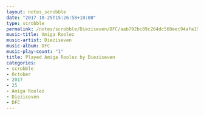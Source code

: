 ```yaml
---
layout: notes_scrobble
date: "2017-10-25T15:26:58+10:00"
type: scrobble
permalink: /notes/scrobble/Dieziseven/DFC/aab792bc89c264dc568eec94afa15f572bc2963b.html
music-title: Amiga Roolez
music-artist: Dieziseven
music-album: DFC
music-play-count: "1"
title: Played Amiga Roolez by Dieziseven
categories:
- scrobble
- October
- 2017
- 25
- Amiga Roolez
- Dieziseven
- DFC
---
```

